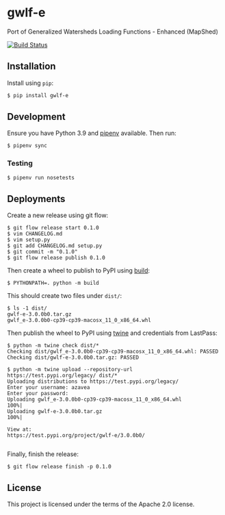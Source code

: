 # gwlf-e
Port of Generalized Watersheds Loading Functions - Enhanced (MapShed)

[![Build Status](https://travis-ci.org/WikiWatershed/gwlf-e.svg?branch=develop)](https://travis-ci.org/WikiWatershed/gwlf-e)

## Installation

Install using `pip`:

```bash
$ pip install gwlf-e
```

## Development

Ensure you have Python 3.9 and [pipenv](https://pipenv.pypa.io/en/latest/) available. Then run:

```bash
$ pipenv sync
```

### Testing

```bash
$ pipenv run nosetests
```

## Deployments

Create a new release using git flow:

```console
$ git flow release start 0.1.0
$ vim CHANGELOG.md
$ vim setup.py
$ git add CHANGELOG.md setup.py
$ git commit -m "0.1.0"
$ git flow release publish 0.1.0
```

Then create a wheel to publish to PyPI using [build](https://github.com/pypa/build):

```console
$ PYTHONPATH=. python -m build
```

This should create two files under `dist/`:

```console
$ ls -1 dist/
gwlf-e-3.0.0b0.tar.gz
gwlf_e-3.0.0b0-cp39-cp39-macosx_11_0_x86_64.whl
```

Then publish the wheel to PyPI using [twine](https://github.com/pypa/twine/) and credentials from LastPass:

```console
$ python -m twine check dist/*
Checking dist/gwlf_e-3.0.0b0-cp39-cp39-macosx_11_0_x86_64.whl: PASSED
Checking dist/gwlf-e-3.0.0b0.tar.gz: PASSED
```
```console
$ python -m twine upload --repository-url https://test.pypi.org/legacy/ dist/*
Uploading distributions to https://test.pypi.org/legacy/
Enter your username: azavea
Enter your password:
Uploading gwlf_e-3.0.0b0-cp39-cp39-macosx_11_0_x86_64.whl
100%|
Uploading gwlf-e-3.0.0b0.tar.gz
100%|

View at:
https://test.pypi.org/project/gwlf-e/3.0.0b0/
```
```console

```

Finally, finish the release:

```console
$ git flow release finish -p 0.1.0
```

## License

This project is licensed under the terms of the Apache 2.0 license.
